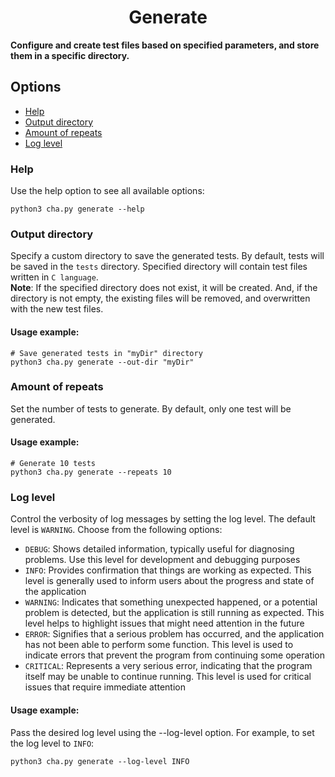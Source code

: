 <h1 align="center"> Generate</h1>

**Configure and create test files based on specified parameters, and store them in a specific directory.**

## Options
- [Help](#help)
- [Output directory](#output-directory)
- [Amount of repeats](#amount-of-repeats)
- [Log level](#log-level)

### Help
Use the help option to see all available options:
```shell
python3 cha.py generate --help
```

### Output directory
Specify a custom directory to save the generated tests. By default, tests will be saved in the `tests` directory. Specified directory will contain test files written in `C language`.\
**Note**: If the specified directory does not exist, it will be created. And, if the directory is not empty, the existing files will be removed, and overwritten with the new test files.
#### Usage example:
```shell
# Save generated tests in "myDir" directory
python3 cha.py generate --out-dir "myDir"
```

### Amount of repeats
Set the number of tests to generate. By default, only one test will be generated.
#### Usage example:
```shell
# Generate 10 tests
python3 cha.py generate --repeats 10
```

### Log level
Control the verbosity of log messages by setting the log level. The default level is `WARNING`. Choose from the following options:
- `DEBUG`: Shows detailed information, typically useful for diagnosing problems. Use this level for development and debugging purposes
- `INFO`: Provides confirmation that things are working as expected. This level is generally used to inform users about the progress and state of the application
- `WARNING`: Indicates that something unexpected happened, or a potential problem is detected, but the application is still running as expected. This level helps to highlight issues that might need attention in the future
- `ERROR`: Signifies that a serious problem has occurred, and the application has not been able to perform some function. This level is used to indicate errors that prevent the program from continuing some operation
- `CRITICAL`: Represents a very serious error, indicating that the program itself may be unable to continue running. This level is used for critical issues that require immediate attention

#### Usage example:
Pass the desired log level using the --log-level option. For example, to set the log level to `INFO`:
```shell
python3 cha.py generate --log-level INFO
```
